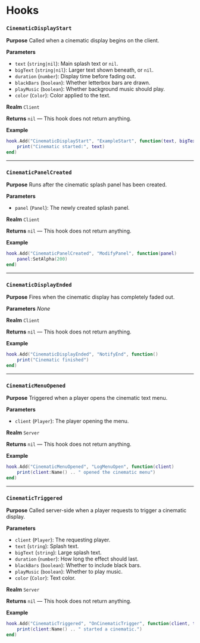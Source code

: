 # Hooks

### `CinematicDisplayStart`

**Purpose**
Called when a cinematic display begins on the client.

**Parameters**
* `text` (`string|nil`): Main splash text or `nil`.
* `bigText` (`string|nil`): Larger text shown beneath, or `nil`.
* `duration` (`number`): Display time before fading out.
* `blackBars` (`boolean`): Whether letterbox bars are drawn.
* `playMusic` (`boolean`): Whether background music should play.
* `color` (`Color`): Color applied to the text.

**Realm**
`Client`

**Returns**
`nil` — This hook does not return anything.

**Example**
```lua
hook.Add("CinematicDisplayStart", "ExampleStart", function(text, bigText, duration, blackBars, playMusic, color)
    print("Cinematic started:", text)
end)
```

---

### `CinematicPanelCreated`

**Purpose**
Runs after the cinematic splash panel has been created.

**Parameters**
* `panel` (`Panel`): The newly created splash panel.

**Realm**
`Client`

**Returns**
`nil` — This hook does not return anything.

**Example**
```lua
hook.Add("CinematicPanelCreated", "ModifyPanel", function(panel)
    panel:SetAlpha(200)
end)
```

---

### `CinematicDisplayEnded`

**Purpose**
Fires when the cinematic display has completely faded out.

**Parameters**
_None_

**Realm**
`Client`

**Returns**
`nil` — This hook does not return anything.

**Example**
```lua
hook.Add("CinematicDisplayEnded", "NotifyEnd", function()
    print("Cinematic finished")
end)
```

---

### `CinematicMenuOpened`

**Purpose**
Triggered when a player opens the cinematic text menu.

**Parameters**
* `client` (`Player`): The player opening the menu.

**Realm**
`Server`

**Returns**
`nil` — This hook does not return anything.

**Example**
```lua
hook.Add("CinematicMenuOpened", "LogMenuOpen", function(client)
    print(client:Name() .. " opened the cinematic menu")
end)
```

---

### `CinematicTriggered`

**Purpose**
Called server-side when a player requests to trigger a cinematic display.

**Parameters**
* `client` (`Player`): The requesting player.
* `text` (`string`): Splash text.
* `bigText` (`string`): Large splash text.
* `duration` (`number`): How long the effect should last.
* `blackBars` (`boolean`): Whether to include black bars.
* `playMusic` (`boolean`): Whether to play music.
* `color` (`Color`): Text color.

**Realm**
`Server`

**Returns**
`nil` — This hook does not return anything.

**Example**
```lua
hook.Add("CinematicTriggered", "OnCinematicTrigger", function(client, text, bigText, duration, blackBars, playMusic, color)
    print(client:Name() .. " started a cinematic.")
end)
```
